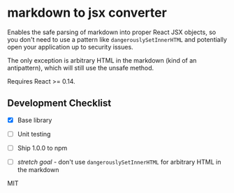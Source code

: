 # markdown to jsx converter

Enables the safe parsing of markdown into proper React JSX objects, so you don't need to use a pattern like `dangerouslySetInnerHTML` and potentially open your application up to security issues.

The only exception is arbitrary HTML in the markdown (kind of an antipattern), which will still use the unsafe method.

Requires React >= 0.14.

## Development Checklist

- [x] Base library
- [ ] Unit testing
- [ ] Ship 1.0.0 to npm

- [ ] _stretch goal_ - don't use `dangerouslySetInnerHTML` for arbitrary HTML in the markdown

MIT
